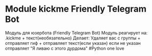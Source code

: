 # Module kickme Friendly Telegram Bot
Модуль для юзербота (Friendly Telegram Bot)
Модуль реагирует на: .kickme + текст(необязательно)
Делает: Удаляет вас с группы + отправляет гиф + отправляет текст(если указан) если не указан отправляет "Я ливаю с этого дурдома"
#Python one love
